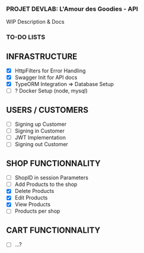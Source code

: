 ### **PROJET DEVLAB: L'Amour des Goodies - API**

WIP Description & Docs

### TO-DO LISTS

## INFRASTRUCTURE

- [x] HttpFilters for Error Handling
- [x] Swagger Init for API docs
- [x] TypeORM Integration => Database Setup
- [ ] ? Docker Setup (node, mysql)

## USERS / CUSTOMERS

- [ ] Signing up Customer
- [ ] Signing in Customer
- [ ] JWT Implementation
- [ ] Signing out Customer

## SHOP FUNCTIONNALITY

- [ ] ShopID in session Parameters
- [ ] Add Products to the shop
- [x] Delete Products
- [x] Edit Products
- [x] View Products
- [ ] Products per shop

## CART FUNCTIONNALITY

- [ ] ...?
